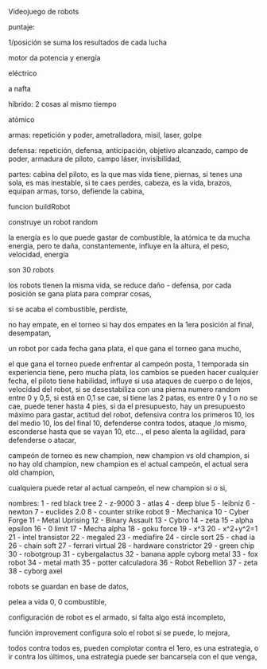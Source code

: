 Videojuego de robots


puntaje:

1/posición
se suma los resultados de cada lucha

motor da potencia y energía


eléctrico


a nafta 


híbrido: 2 cosas al mismo tiempo


atómico


armas:
repetición y poder,
ametralladora,
misil,
laser,
golpe


defensa:
repetición, defensa, anticipación, objetivo alcanzado,
campo de poder,
armadura de piloto,
campo láser,
invisibilidad,

partes:
cabina del piloto, es la que mas vida tiene,
piernas, si tenes una sola, es mas inestable, si te caes perdes,
cabeza, es la vida,
brazos, equipan armas,
torso, defiende la cabina,



funcion buildRobot

construye un robot random


la energía es lo que puede gastar de combustible,
la atómica te da mucha energia, pero te daña, constantemente,
influye en la altura, el peso, velocidad, energía


son 30 robots


los robots tienen la misma vida, se reduce daño - defensa,
por cada posición se gana plata para comprar cosas,

si se acaba el combustible, perdiste,

no hay empate, en el torneo si hay dos empates en la 1era posición al final, desempatan,

un robot por cada fecha gana plata,
el que gana el torneo gana mucho,


el que gana el torneo puede enfrentar al campeón posta,
1 temporada sin experiencia tiene, pero mucha plata,
los cambios se pueden hacer cualquier fecha,
el piloto tiene habilidad, influye si usa ataques de cuerpo o de lejos,
velocidad del robot,
si se desestabiliza con una pierna numero random entre 0 y 0,5,
si está en 0,1 se cae,
si tiene las 2 patas, es entre 0 y 1 o no se cae,
puede tener hasta 4 pies, si da el presupuesto,
hay un presupuesto máximo para gastar,
actitud del robot, defensiva contra los primeros 10, los del medio 10, los del final 10, defenderse contra todos, ataque ,lo mismo,
esconderse hasta que se vayan 10, etc…,
el peso alenta la agilidad, para defenderse o atacar,


campeón de torneo es new champion,
new champion vs old champion, si no hay old champion, new champion es el actual campeón, el actual sera old champion,


cualquiera puede retar al actual campeón, el new champion si o si,


nombres:
1 - red black tree
2 - z-9000
3 - atlas
4 - deep blue
5 - leibniz
6 - newton
7 - euclides 2.0
8 - counter strike robot
9 - Mechanica
10 - Cyber Forge
11 - Metal Uprising
12 - Binary Assault
13 - Cybro
14 - zeta
15 - alpha epsilon
16 - 0 limit
17 - Mecha alpha
18 - goku force
19 - x^3
20 - x^2+y^2=1
21 - intel transistor
22 - megaled
23 - mediafire
24 - circle sort
25 - chad ia
26 - chain soft
27 - ferrari virtual
28 - hardware constrictor
29 - green chip
30 - robotgroup
31 - cybergalactus
32 - banana apple cyborg metal
33 - fox robot
34 - metal math
35 - potter calculadora
36 - Robot Rebellion
37 - zeta
38 - cyborg axel


robots se guardan en base de datos,

pelea a vida 0, 0 combustible,

configuración de robot es el armado,
si falta algo está incompleto,

función improvement configura solo el robot si se puede, lo mejora,

todos contra todos es, pueden complotar contra el 1ero, es una estrategia,
o ir contra los últimos,
una estrategia puede ser bancarsela con el que venga,
